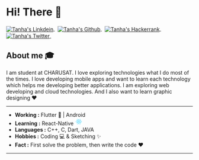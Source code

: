 # Hi! There :wave:

<a href="https://www.linkedin.com/in/tanharpatel/">
  <img align="center" alt="Tanha's Linkdein" width="22px" src="https://cdn.jsdelivr.net/npm/simple-icons@v3/icons/linkedin.svg" />
</a>
&nbsp
<a href="https://github.com/tanharpatel">
  <img align="center" alt="Tanha's Github" width="22px" src="https://cdn.jsdelivr.net/npm/simple-icons@v3/icons/github.svg" />
</a>
&nbsp
<a href="https://www.hackerrank.com/coder_geek_29">
  <img align="center" alt="Tanha's Hackerrank" width="22px" src="https://cdn.jsdelivr.net/npm/simple-icons@v3/icons/hackerrank.svg" />
</a>
&nbsp
<a href="https://twitter.com/tanharpatel">
  <img align="center" alt="Tanha's Twitter" width="22px" src="https://cdn.jsdelivr.net/npm/simple-icons@v3/icons/twitter.svg" />
</a>
&nbsp
<br/>

## About me :mortar_board:
I am student at CHARUSAT. I love exploring technologies what I do most of the times. I love developing mobile apps and want to learn each technology which helps me developing better applications. I am exploring web developing and cloud technologies. And I also want to learn graphic designing :heart:

---

-  **Working :** Flutter :blue_heart: | Android
-  **Learning :** React-Native <img height="20" src="https://raw.githubusercontent.com/github/explore/80688e429a7d4ef2fca1e82350fe8e3517d3494d/topics/react/react.png">
-  **Languages :** C++, C, Dart, JAVA
-  **Hobbies :** Coding :computer: & Sketching :sparkles:
-  **Fact :** First solve the problem, then write the code :heart:

---
